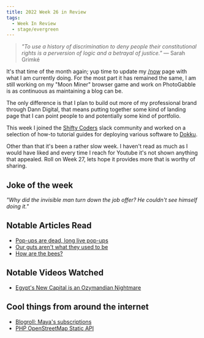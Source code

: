```yaml
---
title: 2022 Week 26 in Review
tags:
  - Week In Review
  - stage/evergreen
---
```



> _"To use a history of discrimination to deny people their constitutional rights is a perversion of logic and a betrayal of justice."_
> — Sarah Grimké

It's that time of the month again; yup time to update my [/now](https://photogabble.co.uk/now/) page with what I am currently doing. For the most part it has remained the same, I am still working on my "Moon Miner" browser game and work on PhotoGabble is as continuous as maintaining a blog can be.

The only difference is that I plan to build out more of my professional brand through Dann Digital, that means putting together some kind of landing page that I can point people to and potentially some kind of portfolio.

This week I joined the [Shifty Coders](https://laravelshift.com/shifty-coders) slack community and worked on a selection of how-to tutorial guides for deploying various software to [Dokku](https://dokku.com/).

Other than that it's been a rather slow week. I haven't read as much as I would have liked and every time I reach for Youtube it's not shown anything that appealed. Roll on Week 27, lets hope it provides more that is worthy of sharing.

## Joke of the week
_"Why did the invisible man turn down the job offer? He couldn't see himself doing it."_

## Notable Articles Read
- [Pop-ups are dead, long live pop-ups](https://webdevlaw.uk/2022/06/17/data-reform-bill-cookie-popups/)
- [Our guts aren't what they used to be](https://www.science.org/content/article/modern-city-dwellers-have-lost-about-half-their-gut-microbes)
- [How are the bees?](https://nautil.us/how-are-the-bees-20772/)

## Notable Videos Watched
- [Egypt's New Capital is an Ozymandian Nightmare](https://www.youtube.com/watch?v=WUK0K5mdQ_s)

## Cool things from around the internet
- [Blogroll: Maya's subscriptions](https://maya.land/blogroll.opml)
- [PHP OpenStreetMap Static API](https://github.com/DantSu/php-osm-static-api)